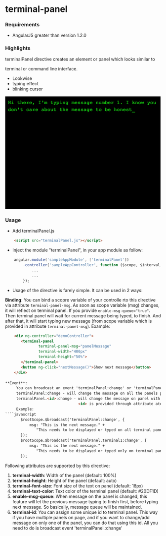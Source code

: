 # terminal-panel

### Requirements

* AngularJS greater than version 1.2.0

### Highlights

terminalPanel directive creates an element or panel which looks similar to

terminal or command line interface.

* Lookwise
* typing effect
* blinking cursor

![alt text](https://github.com/vishalnarkhede/terminal-panel/blob/master/screenshots/screenshot1.png "Logo Title Text 1")

### Usage
* Add terminalPanel.js

````html
    <script src="terminalPanel.js"></script>

````
* Inject the module "terminalPanel", in your app module as follow:

````javascript
    angular.module('sampleAppModule', ['terminalPanel'])
        .controller('sampleAppController', function ($scope, $interval, $rootScope) {
            ...
            ...
        });

````
* Usage of the directive is farely simple. It can be used in 2 ways:

**Binding**:
     You can bind a scopre variable of your controlle rto this directive
     via attribute `terminal-panel-msg`.
     As soon as scope variable (msg) changes, it will reflect on terminal panel.
     If you provide `enable-msg-queue="true"`. Then terminal panel will wait for
     current message being typed, to finish. And after that, it will start typing
     new message (from scope variable which is provided in attribute `terminal-panel-msg`).
     Example:
````html
    <div ng-controller="demoController">
       <terminal-panel
               terminal-panel-msg="panelMessage"
               terminal-width="400px"
               terminal-height="50%">
       </terminal-panel>
       <button ng-click="nextMessage()">Show next message</button>
    </div>

**Event**:
     You can broadcast an event 'terminalPanel:change' or 'terminalPanel.<id>:change'.
     terminalPanel:change - will change the message on all the panels present on page.
     terminalPanel.<id>:change - will change the message on panel with id as <id>.
                                 <id> is provided through attribute aterminal-id`.
     Example:
````javascript
       $rootScope.$broadcast('terminalPanel:change', {
           msg: "This is the next message." +
              "This needs to be displayed or typed on all terminal panels on page."
       });
       $rootScope.$broadcast('terminalPanel.terminal1:change', {
           msg: "This is the next message." +
              "This needs to be displayed or typed only on terminal panel with id as 'terminal1'"
       });
````
Following attributes are supported by this directive:

1. **terminal-width**: Width of the panel (default: 100%)
2. **terminal-height**: Height of the panel (default: auto)
3. **terminal-font-size**: Font size of the text on panel (default: 18px)
4. **terminal-text-color**: Text color of the terminal panel (default: #20DF1D)
5. **enable-msg-queue**: When message on the panel is changed, this feature will
                     let the previous message typing to finish first, before
                     typing next message. So basically, message queue will be
                     maintained.
6. **terminal-id**: You can assign some unique id to terminal panel. This way
                if you have multiple panels on page, and if you want to change/add
                message on only one of the panel, you can do that using this id.
                All you need to do is broadcast event 'terminalPanel.<id>:change'
